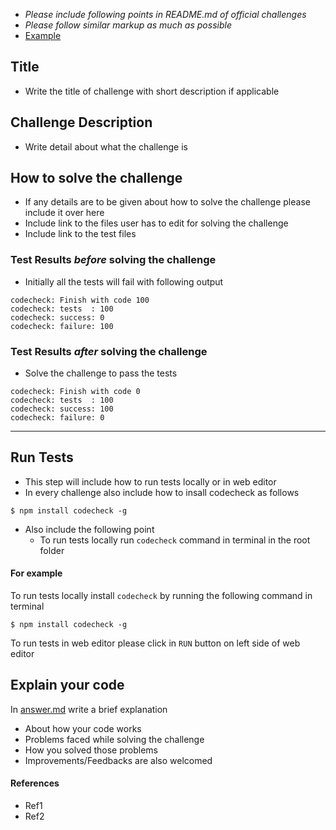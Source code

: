 - *Please include following points in README.md of official challenges*
- *Please follow similar markup as much as possible*
- [Example](https://github.com/code-check/fizzbuzz/blob/c++/README.md)

## Title 
- Write the title of challenge with short description if applicable

## Challenge Description
- Write detail about what the challenge is 

## How to solve the challenge 
- If any details are to be given about how to solve the challenge please include it over here
- Include link to the files user has to edit for solving the challenge 
- Include link to the test files 

### Test Results *before* solving the challenge  
- Initially all the tests will fail with following output
```
codecheck: Finish with code 100
codecheck: tests  : 100
codecheck: success: 0
codecheck: failure: 100
```

### Test Results *after* solving the challenge
- Solve the challenge to pass the tests
```
codecheck: Finish with code 0
codecheck: tests  : 100
codecheck: success: 100
codecheck: failure: 0
```

--- --- ---

## Run Tests
- This step will include how to run tests locally or in web editor
- In every challenge also include how to insall codecheck as follows
```
$ npm install codecheck -g
```
- Also include the following point
  - To run tests locally run `codecheck` command in terminal in the root folder 
  
#### For example 
To run tests locally install `codecheck` by running the following command in terminal 
```
$ npm install codecheck -g
```
To run tests in web editor please click in `RUN` button on left side of web editor

## Explain your code
In [answer.md](answer.md) write a brief explanation 
- About how your code works
- Problems faced while solving the challenge
- How you solved those problems
- Improvements/Feedbacks are also welcomed

#### References
- Ref1
- Ref2
